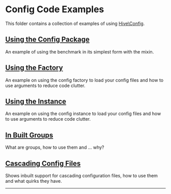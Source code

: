 # Config Code Examples

This folder contains a collection of examples of using [Hive\Config](https://github.com/hive/config).

## [Using the Config Package](1-UsingTheConfigPackage.php)

An example of using the benchmark in its simplest form  with the mixin.

## [Using the Factory](2-UsingTheFactory.php)

An example on using the config factory to load your config files and how to use arguments to reduce code clutter. 

## [Using the Instance](3-UsingTheInstance.php)

An example on using the config instance to load your config files and how to use arguments to reduce code clutter. 

## [In Built Groups](4-Groups.php)

What are groups, how to use them and ... why?

## [Cascading Config Files](5-Cascading.php)

Shows inbuilt support for cascading configuration files, how to use them and what quirks they have. 

* * *
